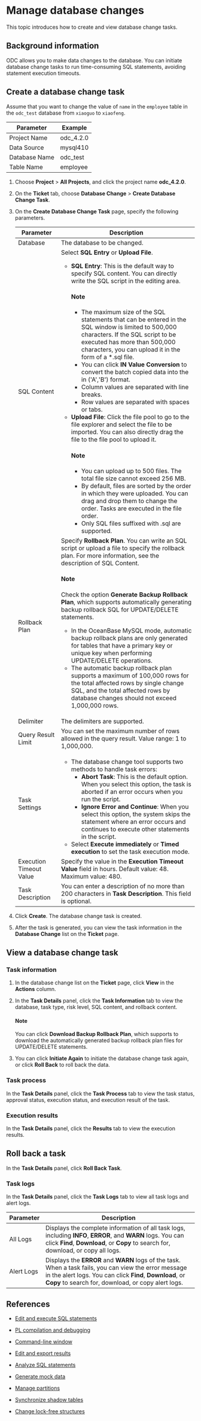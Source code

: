 # Manage database changes

This topic introduces how to create and view database change tasks.

## Background information

ODC allows you to make data changes to the database. You can initiate database change tasks to run time-consuming SQL statements, avoiding statement execution timeouts.

## Create a database change task

Assume that you want to change the value of `name` in the `employee` table in the `odc_test` database from `xiaoguo` to `xiaofeng`.

| Parameter | Example |
| ------ | ------ |
| Project Name | odc_4.2.0 |
| Data Source | mysql410 |
| Database Name | odc_test |
| Table Name | employee |

1. Choose **Project** > **All Projects**, and click the project name **odc_4.2.0**.


2. On the **Ticket** tab, choose **Database Change** > **Create Database Change Task**.



3. On the **Create Database Change Task** page, specify the following parameters.


   | Parameter | Description |
   |--------|-------|
   | Database | The database to be changed.  |
   | SQL Content | Select **SQL Entry** or **Upload File**. <ul><li>**SQL Entry**: This is the default way to specify SQL content. You can directly write the SQL script in the editing area. <main id="notice" type='explain'><h4>Note</h4><ul><li>The maximum size of the SQL statements that can be entered in the SQL window is limited to 500,000 characters. If the SQL script to be executed has more than 500,000 characters, you can upload it in the form of a *.sql file. </li><li>You can click <strong>IN Value Conversion</strong> to convert the batch copied data into the in ('A','B') format. </li><li>Column values are separated with line breaks.</li><li>Row values are separated with spaces or tabs.</li></ul></main></li><li>**Upload File**: Click the file pool to go to the file explorer and select the file to be imported. You can also directly drag the file to the file pool to upload it. <main id="notice" type='explain'><h4>Note</h4><ul><li>You can upload up to 500 files. The total file size cannot exceed 256 MB.</li><li>By default, files are sorted by the order in which they were uploaded. You can drag and drop them to change the order. Tasks are executed in the file order.</li><li>Only SQL files suffixed with .sql are supported.</li></ul></main></li></ul>  |
   | Rollback Plan | Specify **Rollback Plan**.  You can write an SQL script or upload a file to specify the rollback plan. For more information, see the description of SQL Content. <main id="notice" type='explain'><h4>Note</h4><p>Check the option <strong>Generate Backup Rollback Plan</strong>, which supports automatically generating backup rollback SQL for UPDATE/DELETE statements.<ul><li>In the OceanBase MySQL mode, automatic backup rollback plans are only generated for tables that have a primary key or unique key when performing UPDATE/DELETE operations.</li><li>The automatic backup rollback plan supports a maximum of 100,000 rows for the total affected rows by single change SQL, and the total affected rows by database changes should not exceed 1,000,000 rows.</li></ul></p></main> |
   | Delimiter | The delimiters are supported.  |
   | Query Result Limit | You can set the maximum number of rows allowed in the query result. Value range: 1 to 1,000,000.  |
   | Task Settings | <ul><li> The database change tool supports two methods to handle task errors:<ul><li> **Abort Task**: This is the default option. When you select this option, the task is aborted if an error occurs when you run the script. </li><li> **Ignore Error and Continue**: When you select this option, the system skips the statement where an error occurs and continues to execute other statements in the script. </li></ul></li><li> Select **Execute immediately** or **Timed execution** to set the task execution mode. </li></ul> |
   | Execution Timeout Value | Specify the value in the **Execution Timeout Value** field in hours. Default value: 48. Maximum value: 480.  |
   | Task Description | You can enter a description of no more than 200 characters in **Task Description**. This field is optional.  |
4. Click **Create**. The database change task is created.

5. After the task is generated, you can view the task information in the **Database Change** list on the **Ticket** page.


## View a database change task

### Task information

1. In the database change list on the **Ticket** page, click **View** in the **Actions** column.


2. In the **Task Details** panel, click the **Task Information** tab to view the database, task type, risk level, SQL content, and rollback content.

   <main id="notice" type='explain'>
   <h4>Note</h4>
   <p>You can click <b>Download Backup Rollback Plan</b>, which supports to download the automatically generated backup rollback plan files for UPDATE/DELETE statements.</p>
   </main>


3. You can click **Initiate Again** to initiate the database change task again, or click **Roll Back** to roll back the data.

### Task process


In the **Task Details** panel, click the **Task Process** tab to view the task status, approval status, execution status, and execution result of the task.


### Execution results


In the **Task Details** panel, click the **Results** tab to view the execution results.

## Roll back a task

In the **Task Details** panel, click **Roll Back Task**.


### Task logs


In the **Task Details** panel, click the **Task Logs** tab to view all task logs and alert logs.


| Parameter | Description |
|---------|--------------|
| All Logs | Displays the complete information of all task logs, including **INFO**, **ERROR**, and **WARN** logs.  You can click **Find**, **Download**, or **Copy** to search for, download, or copy all logs.  |
| Alert Logs | Displays the **ERROR** and **WARN** logs of the task. When a task fails, you can view the error message in the alert logs.  You can click **Find**, **Download**, or **Copy** to search for, download, or copy alert logs.  |

## References

- [Edit and execute SQL statements](1.sql-editing-and-execution.md)

- [PL compilation and debugging](2.pl-compile-and-debug.md)

- [Command-line window](3.command-line-window.md)

- [Edit and export results](4.result-editing-and-exporting.md)

- [Analyze SQL statements](5.perform-analysis.md)

- [Generate mock data](6.data-mocking.md)

- [Manage partitions](8.partition-scheme.md)

- [Synchronize shadow tables](9.shadow-table-synchronization.md)

- [Change lock-free structures](10.table-structure-change.md)